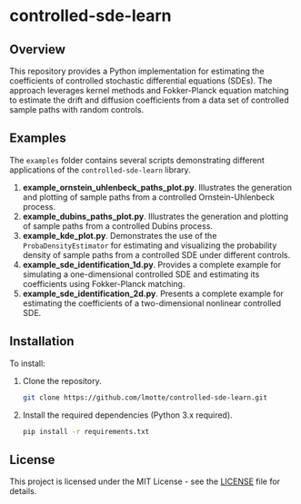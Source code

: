 # controlled-sde-learn

## Overview

This repository provides a Python implementation for estimating the coefficients of controlled stochastic differential
equations (SDEs). The approach leverages kernel methods and Fokker-Planck equation matching to estimate the drift and
diffusion coefficients from a data set of controlled sample paths with random controls.

## Examples

The `examples` folder contains several scripts demonstrating different applications of the `controlled-sde-learn`
library.

1. **example_ornstein_uhlenbeck_paths_plot.py**. Illustrates the generation and plotting of sample paths from a
   controlled Ornstein-Uhlenbeck process.
2. **example_dubins_paths_plot.py**. Illustrates the generation and plotting of sample paths from a
   controlled Dubins process.
3. **example_kde_plot.py**. Demonstrates the use of the `ProbaDensityEstimator` for estimating and visualizing the
   probability density of sample paths from a controlled SDE under different controls.
4. **example_sde_identification_1d.py**. Provides a complete example for simulating a one-dimensional controlled SDE and
   estimating its coefficients using Fokker-Planck matching.
5. **example_sde_identification_2d.py**. Presents a complete example for estimating the coefficients of a
   two-dimensional nonlinear controlled SDE.

## Installation

To install:

1. Clone the repository.
   ```bash
   git clone https://github.com/lmotte/controlled-sde-learn.git
   ```
2. Install the required dependencies (Python 3.x required).
   ```bash
   pip install -r requirements.txt
    ```

## License

This project is licensed under the MIT License - see the [LICENSE](LICENSE) file for details.
